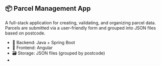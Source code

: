 ## 📦 Parcel Management App

A full-stack application for creating, validating, and organizing parcel data.
Parcels are submitted via a user-friendly form and grouped into JSON files based on postcode.

- 🧠 Backend: Java + Spring Boot
- 🎨 Frontend: Angular
- 🗃️ Storage: JSON files (grouped by postcode)
- 
